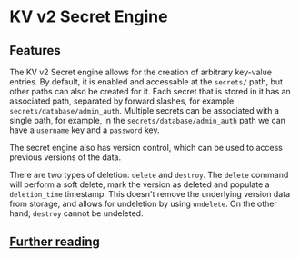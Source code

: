 # KV v2 Secret Engine

## Features

The KV v2 Secret engine allows for the creation of arbitrary key-value entries. By default, it is enabled and accessable at the `secrets/` path, but other paths can also be created for it. Each secret that is stored in it has an associated path, separated by forward slashes, for example `secrets/database/admin_auth`. Multiple secrets can be associated with a single path, for example, in the `secrets/database/admin_auth` path we can have a `username` key and a `password` key.

The secret engine also has version control, which can be used to access previous versions of the data.

There are two types of deletion: `delete` and `destroy`. The `delete` command will perform a soft delete, mark the version as deleted and populate a `deletion_time` timestamp. This doesn't remove the underlying version data from storage, and allows for undeletion by using `undelete`. On the other hand, `destroy` cannot be undeleted.

## [Further reading]([https://link](https://www.vaultproject.io/docs/secrets/kv/kv-v2))